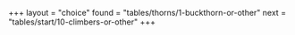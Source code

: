 +++
layout = "choice"
found = "tables/thorns/1-buckthorn-or-other"
next = "tables/start/10-climbers-or-other"
+++

